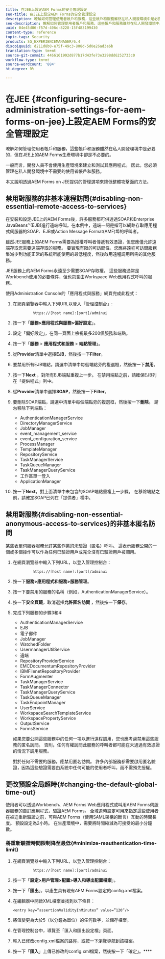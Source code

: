 ```yaml
---
title: 在JEE上設定AEM Forms的安全管理設定
seo-title: 在JEE上設定AEM Forms的安全管理設定
description: 瞭解如何管理使用者帳戶和服務，這些帳戶和服務雖然在私人開發環境中是必要的，但在JEE上的AEM Forms生產環境中卻是不必要的。
seo-description: 瞭解如何管理使用者帳戶和服務，這些帳戶和服務雖然在私人開發環境中是必要的，但在JEE上的AEM Forms生產環境中卻是不必要的。
uuid: 04e45d06-f57d-406c-8228-15f483199430
content-type: reference
topic-tags: Security
products: SG_EXPERIENCEMANAGER/6.4
discoiquuid: d211d8b0-e75f-49c3-808d-5d0e26ad3a6b
translation-type: tm+mt
source-git-commit: 4466161992d877b17d43fe73e3298dd6252733c0
workflow-type: tm+mt
source-wordcount: '884'
ht-degree: 0%

---
```



# 在JEE {#configuring-secure-administration-settings-for-aem-forms-on-jee}上設定AEM Forms的安全管理設定

瞭解如何管理使用者帳戶和服務，這些帳戶和服務雖然在私人開發環境中是必要的，但在JEE上的AEM Forms生產環境中卻是不必要的。

一般而言，開發人員不會使用生產環境來建立和測試其應用程式。 因此，您必須管理在私人開發環境中不需要的使用者帳戶和服務。

本文說明透過AEM Forms on JEE提供的管理選項來降低整體攻擊面的方法。

## 禁用對服務的非基本遠程訪問{#disabling-non-essential-remote-access-to-services}

在安裝和設定JEE上的AEM Forms後，許多服務都可供透過SOAP和Enterprise JavaBeans™(EJB)進行遠端呼叫。在本例中，遠端一詞是指可以網路存取應用程式伺服器的SOAP、EJB或Action Message Format(AMF)埠的呼叫者。

雖然JEE服務上的AEM Forms需要為授權呼叫者傳遞有效憑證，但您應僅允許遠端存取您需要遠端存取的服務。 要實現有限的可訪問性，您應將遠程可訪問服務集減少到功能正常的系統所能使用的最低程度，然後啟用遠程調用所需的其他服務。

JEE服務上的AEM Forms永遠至少需要SOAP存取權。 這些服務通常是Workbench使用的必要條件，但也包含由Workspace Web應用程式呼叫的服務。

使用Administration Console的「應用程式與服務」網頁完成此程式：

1. 在網頁瀏覽器中輸入下列URL以登入「管理控制台」:

   ```as3
            https://[host name]:[port]/adminui
   ```

1. 按一下「**服務>應用程式與服務>偏好設定**」。
1. 設定「偏好設定」，在同一頁面上檢視最多200個服務和端點。
1. 按一下「**服務** > **應用程式和服務** > **端點管理**」。
1. 從&#x200B;**Provider**&#x200B;清單中選擇&#x200B;**EJB**，然後按一下&#x200B;**Filter**。
1. 要禁用所有EJB端點，請選中清單中每個端點旁的複選框，然後按一下&#x200B;**禁用**。
1. 按一下&#x200B;**Next** ，對所有EJB端點重複上一步。 在禁用端點之前，請確保EJB列在「提供程式」列中。
1. 從&#x200B;**Provider**&#x200B;清單中選擇&#x200B;**SOAP**，然後按一下&#x200B;**Filter**。
1. 要刪除SOAP端點，請選中清單中每個端點旁的複選框，然後按一下&#x200B;**刪除**。 請勿移除下列端點：

   * AuthenticationManagerService
   * DirectoryManagerService
   * JobManager
   * event_management_service
   * event_configuration_service
   * ProcessManager
   * TemplateManager
   * RepositoryService
   * TaskManagerService
   * TaskQueueManager
   * TaskManagerQueryService
   * 工作區單一登入
   * ApplicationManager

1. 按一下&#x200B;**Next**，對上面清單中未包含的SOAP端點重複上一步驟。 在移除端點之前，請確定SOAP已列在「提供者」欄中。

## 禁用對服務{#disabling-non-essential-anonymous-access-to-services}的非基本匿名訪問

某些表單伺服器服務允許某些作業的未驗證（匿名）呼叫。 這表示服務公開的一個或多個操作可以作為任何已驗證用戶或完全沒有已驗證用戶被調用。

1. 在網頁瀏覽器中輸入下列URL，以登入管理控制台：

   ```as3
            https://[host name]:[port]/adminui
   ```

1. 按一下&#x200B;**服務>應用程式和服務>服務管理**。
1. 按一下要禁用的服務的名稱（例如，AuthenticationManagerService）。
1. 按一下&#x200B;**安全頁籤**，取消選擇&#x200B;**允許匿名訪問** ，然後按一下&#x200B;**保存**。
1. 完成下列服務的步驟3和4:

   * AuthenticationManagerService
   * EJB
   * 電子郵件
   * JobManager
   * WatchedFolder
   * UsermanagerUtilService
   * 遠端
   * RepositoryProviderService
   * EMCDocumentumRepositoryProvider
   * IBMFilenetRepositoryProvider
   * FormAugmenter
   * TaskManagerService
   * TaskManagerConnector
   * TaskManagerQueryService
   * TaskQueueManager
   * TaskEndpointManager
   * UserService
   * WorkspaceSearchTemplateService
   * WorkspacePropertyService
   * OutputService
   * FormsService

   如果您要公開這些服務中的任何一項以進行遠程調用，您也應考慮禁用這些服務的匿名訪問。 否則，任何有權訪問此服務的呼叫者都可能在未通過有效憑證的情況下調用服務。

   對於任何不需要的服務，應禁用匿名訪問。 許多內部服務都需要啟用匿名驗證，因為這些驗證需要由系統中任何可能的使用者呼叫，而不需預先授權。

## 更改預設全局超時{#changing-the-default-global-time-out}

使用者可以透過Workbench、AEM Forms Web應用程式或叫用AEM Forms伺服器服務的自訂應用程式，驗證AEM Forms。 全域逾時設定可用來指定這些使用者在被迫重新驗證之前，可與AEM Forms（使用SAML架構的斷言）互動的時間長度。 預設設定為2小時。 在生產環境中，需要將時間縮減為可接受的最小分鐘數。

### 將重新驗證時間限制降至最低{#minimize-reauthentication-time-limit}

1. 在網頁瀏覽器中輸入下列URL，以登入管理控制台：

   ```as3
            https://[host name]:[port]/adminui
   ```

1. 按一下「**設定>用戶管理>配置>導入和導出配置檔案**」。
1. 按一下「**匯出**」，以產生具有現有AEM Forms設定的config.xml檔案。
1. 在編輯器中開啟XML檔案並找到以下條目：

   `<entry key=”assertionValidityInMinutes” value=”120”/>`

1. 將值變更為大於5（以分鐘為單位）的任何數字，並儲存檔案。
1. 在管理控制台中，導覽至「匯入和匯出設定檔」頁面。
1. 輸入已修改config.xml檔案的路徑，或按一下瀏覽導航到該檔案。
1. 按一下「**匯入**」上傳已修改的config.xml檔案，然後按一下「確定」。****

